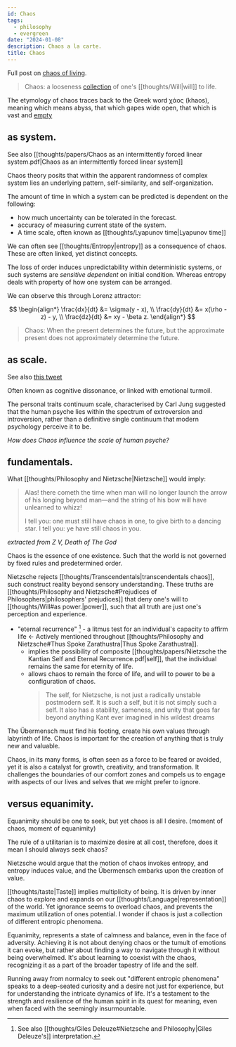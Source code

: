 ```yaml
---
id: Chaos
tags:
  - philosophy
  - evergreen
date: "2024-01-08"
description: Chaos a la carte.
title: Chaos
---
```


Full post on [chaos of living](posts/Chaos).

> Chaos: a looseness [collection](https://subconscious.substack.com/p/self-organizing-ideas) of one's [[thoughts/Will|will]] to life.

The etymology of chaos traces back to the Greek word χάος (khaos), meaning which means abyss, that which gapes wide open, that which is vast and [empty](https://www.merriam-webster.com/wordplay/chaos-meaning-and-history)

## as system.

See also [[thoughts/papers/Chaos as an intermittently forced linear system.pdf|Chaos as an intermittently forced linear system]]

Chaos theory posits that within the apparent randomness of complex system lies an underlying pattern, self-similarity, and self-organization.

The amount of time in which a system can be predicted is dependent on the following:

- how much uncertainty can be tolerated in the forecast.
- accuracy of measuring current state of the system.
- A time scale, often known as [[thoughts/Lyapunov time|Lyapunov time]]

We can often see [[thoughts/Entropy|entropy]] as a consequence of chaos. These are often linked, yet distinct concepts.

The loss of order induces unpredictability within deterministic systems, or such systems are _sensitive dependent_ on initial condition. Whereas entropy deals with property of how one system can be arranged.

We can observe this through Lorenz attractor:

$$
\begin{align*}
\frac{dx}{dt} &= \sigma(y - x), \\
\frac{dy}{dt} &= x(\rho - z) - y, \\
\frac{dz}{dt} &= xy - \beta z.
\end{align*}
$$

> Chaos: When the present determines the future, but the approximate present does not approximately determine the future.

## as scale.

See also [this tweet](https://twitter.com/eshear/status/1760755072571777412)

Often known as cognitive dissonance, or linked with emotional turmoil.

The personal traits continuum scale, characterised by Carl Jung suggested that the human psyche lies within the spectrum of extroversion and introversion, rather than a definitive single continuum that modern psychology perceive it to be.

_How does Chaos influence the scale of human psyche?_

## fundamentals.

What [[thoughts/Philosophy and Nietzsche|Nietzsche]] would imply:

> Alas! there cometh the time when man will no longer launch the arrow of his longing beyond man—and the string of his bow will have unlearned to whizz!
>
> I tell you: one must still have chaos in one, to give birth to a dancing star. I tell you: ye have still chaos in you.

_extracted from Z V, Death of The God_

Chaos is the essence of one existence. Such that the world is not governed by fixed rules and predetermined order.

Nietzsche rejects [[thoughts/Transcendentals|transcendentals chaos]], such construct reality beyond sensory understanding. These truths are [[thoughts/Philosophy and Nietzsche#Prejudices of Philosophers|philosophers' prejudices]] that deny one's will to [[thoughts/Will#as power.|power]], such that all truth are just one's perception and experience.

- "eternal recurrence" [^1] - a litmus test for an individual's capacity to affirm life <- Actively mentioned throughout [[thoughts/Philosophy and Nietzsche#Thus Spoke Zarathustra|Thus Spoke Zarathustra]].
  - implies the possibility of composite [[thoughts/papers/Nietzsche the Kantian Self and Eternal Recurrence.pdf|self]], that the individual remains the same for eternity of life.
  - allows chaos to remain the force of life, and will to power to be a configuration of chaos.
    > The self, for Nietzsche, is not just a radically unstable postmodern self.  It is such a self, but it is not simply such a self.  It also has a stability, sameness, and unity that goes far beyond anything Kant ever imagined in his wildest dreams

The Übermensch must find his footing, create his own values through labyrinth of life. Chaos is important for the creation of anything that is truly new and valuable.

Chaos, in its many forms, is often seen as a force to be feared or avoided, yet it is also a catalyst for growth, creativity, and transformation. It challenges the boundaries of our comfort zones and compels us to engage with aspects of our lives and selves that we might prefer to ignore.

## versus equanimity.

Equanimity should be one to seek, but yet chaos is all I desire. (moment of chaos, moment of equanimity)

The rule of a utilitarian is to maximize desire at all cost, therefore, does it mean I should always seek chaos?

Nietzsche would argue that the motion of chaos invokes entropy, and entropy induces value, and the Übermensch embarks upon the creation of value.

[[thoughts/taste|Taste]] implies multiplicity of being. It is driven by inner chaos to explore and expands on our [[thoughts/Language|representation]] of the world.
Yet ignorance seems to overload chaos, and prevents the maximum utilization of ones potential. I wonder if chaos is just a collection of different entropic phenomena.

Equanimity, represents a state of calmness and balance, even in the face of adversity. Achieving it is not about denying chaos or the tumult of emotions it can evoke, but rather about finding a way to navigate through it without being overwhelmed. It's about learning to coexist with the chaos, recognizing it as a part of the broader tapestry of life and the self.

Running away from normalcy to seek out "different entropic phenomena" speaks to a deep-seated curiosity and a desire not just for experience, but for understanding the intricate dynamics of life. It's a testament to the strength and resilience of the human spirit in its quest for meaning, even when faced with the seemingly insurmountable.

[^1]: See also [[thoughts/Giles Deleuze#Nietzsche and Philosophy|Giles Deleuze's]] interpretation.
